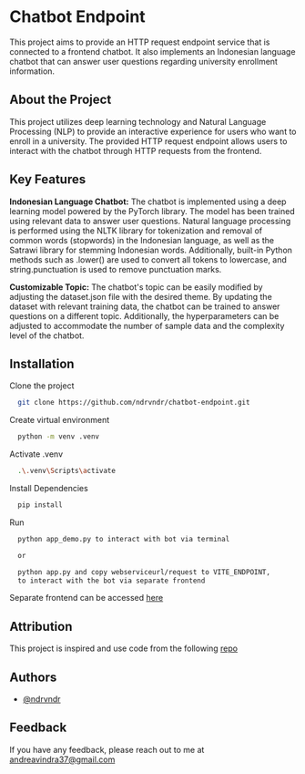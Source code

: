 # Chatbot Endpoint

This project aims to provide an HTTP request endpoint service that is connected to a frontend chatbot. It also implements an Indonesian language chatbot that can answer user questions regarding university enrollment information.

## About the Project

This project utilizes deep learning technology and Natural Language Processing (NLP) to provide an interactive experience for users who want to enroll in a university. The provided HTTP request endpoint allows users to interact with the chatbot through HTTP requests from the frontend.

## Key Features

**Indonesian Language Chatbot:** The chatbot is implemented using a deep learning model powered by the PyTorch library. The model has been trained using relevant data to answer user questions. Natural language processing is performed using the NLTK library for tokenization and removal of common words (stopwords) in the Indonesian language, as well as the Satrawi library for stemming Indonesian words. Additionally, built-in Python methods such as .lower() are used to convert all tokens to lowercase, and string.punctuation is used to remove punctuation marks.

**Customizable Topic:** The chatbot's topic can be easily modified by adjusting the dataset.json file with the desired theme. By updating the dataset with relevant training data, the chatbot can be trained to answer questions on a different topic. Additionally, the hyperparameters can be adjusted to accommodate the number of sample data and the complexity level of the chatbot.

## Installation

Clone the project

```bash
  git clone https://github.com/ndrvndr/chatbot-endpoint.git
```

Create virtual environment

```bash
  python -m venv .venv
```

Activate .venv

```bash
  .\.venv\Scripts\activate
```

Install Dependencies

```bash
  pip install
```

Run

```bash
  python app_demo.py to interact with bot via terminal

  or

  python app.py and copy webserviceurl/request to VITE_ENDPOINT,
  to interact with the bot via separate frontend
```

Separate frontend can be accessed [here](https://github.com/ndrvndr/chatbot-app)

## Attribution

This project is inspired and use code from the following [repo](https://github.com/patrickloeber/pytorch-chatbot)

## Authors

- [@ndrvndr](https://github.com/ndrvndr)

## Feedback

If you have any feedback, please reach out to me at andreavindra37@gmail.com
